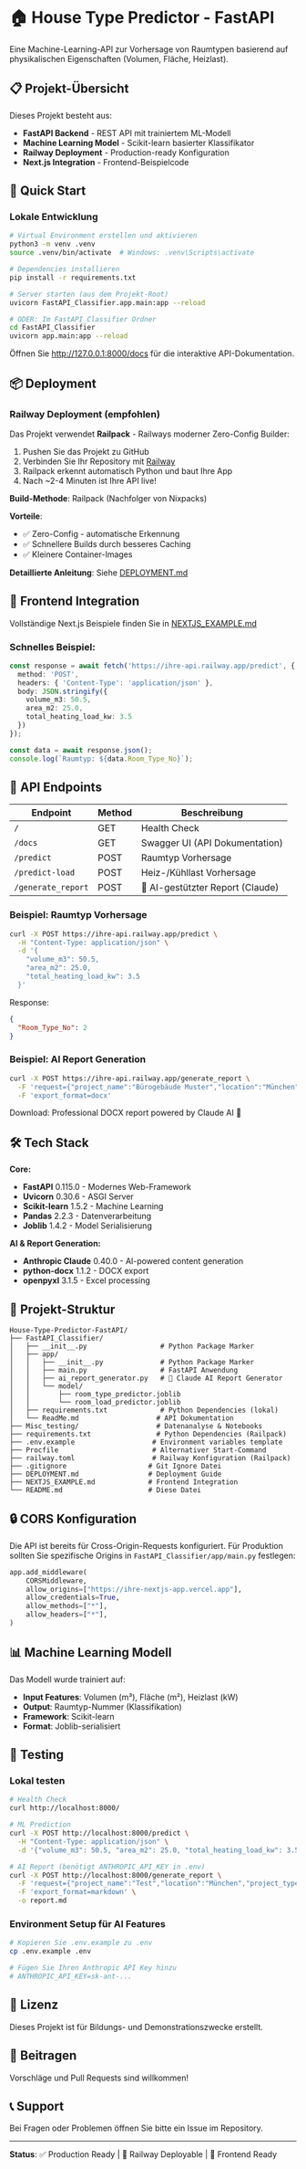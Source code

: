 # 🏠 House Type Predictor - FastAPI

Eine Machine-Learning-API zur Vorhersage von Raumtypen basierend auf physikalischen Eigenschaften (Volumen, Fläche, Heizlast).

## 📋 Projekt-Übersicht

Dieses Projekt besteht aus:
- **FastAPI Backend** - REST API mit trainiertem ML-Modell
- **Machine Learning Model** - Scikit-learn basierter Klassifikator
- **Railway Deployment** - Production-ready Konfiguration
- **Next.js Integration** - Frontend-Beispielcode

## 🚀 Quick Start

### Lokale Entwicklung

```bash
# Virtual Environment erstellen und aktivieren
python3 -m venv .venv
source .venv/bin/activate  # Windows: .venv\Scripts\activate

# Dependencies installieren
pip install -r requirements.txt

# Server starten (aus dem Projekt-Root)
uvicorn FastAPI_Classifier.app.main:app --reload

# ODER: Im FastAPI_Classifier Ordner
cd FastAPI_Classifier
uvicorn app.main:app --reload
```

Öffnen Sie http://127.0.0.1:8000/docs für die interaktive API-Dokumentation.

## 📦 Deployment

### Railway Deployment (empfohlen)

Das Projekt verwendet **Railpack** - Railways moderner Zero-Config Builder:

1. Pushen Sie das Projekt zu GitHub
2. Verbinden Sie Ihr Repository mit [Railway](https://railway.app)
3. Railpack erkennt automatisch Python und baut Ihre App
4. Nach ~2-4 Minuten ist Ihre API live!

**Build-Methode**: Railpack (Nachfolger von Nixpacks)

**Vorteile**:
- ✅ Zero-Config - automatische Erkennung
- ✅ Schnellere Builds durch besseres Caching
- ✅ Kleinere Container-Images

**Detaillierte Anleitung**: Siehe [DEPLOYMENT.md](DEPLOYMENT.md)

## 🎨 Frontend Integration

Vollständige Next.js Beispiele finden Sie in [NEXTJS_EXAMPLE.md](NEXTJS_EXAMPLE.md)

### Schnelles Beispiel:

```typescript
const response = await fetch('https://ihre-api.railway.app/predict', {
  method: 'POST',
  headers: { 'Content-Type': 'application/json' },
  body: JSON.stringify({
    volume_m3: 50.5,
    area_m2: 25.0,
    total_heating_load_kw: 3.5
  })
});

const data = await response.json();
console.log(`Raumtyp: ${data.Room_Type_No}`);
```

## 📡 API Endpoints

| Endpoint | Method | Beschreibung |
|----------|--------|--------------|
| `/` | GET | Health Check |
| `/docs` | GET | Swagger UI (API Dokumentation) |
| `/predict` | POST | Raumtyp Vorhersage |
| `/predict-load` | POST | Heiz-/Kühllast Vorhersage |
| `/generate_report` | POST | 🤖 AI-gestützter Report (Claude) |

### Beispiel: Raumtyp Vorhersage

```bash
curl -X POST https://ihre-api.railway.app/predict \
  -H "Content-Type: application/json" \
  -d '{
    "volume_m3": 50.5,
    "area_m2": 25.0,
    "total_heating_load_kw": 3.5
  }'
```

Response:
```json
{
  "Room_Type_No": 2
}
```

### Beispiel: AI Report Generation

```bash
curl -X POST https://ihre-api.railway.app/generate_report \
  -F 'request={"project_name":"Bürogebäude Muster","location":"München","project_type":"office","federal_state":"Bayern"}' \
  -F 'export_format=docx'
```

Download: Professional DOCX report powered by Claude AI 🤖

## 🛠 Tech Stack

**Core:**
- **FastAPI** 0.115.0 - Modernes Web-Framework
- **Uvicorn** 0.30.6 - ASGI Server
- **Scikit-learn** 1.5.2 - Machine Learning
- **Pandas** 2.2.3 - Datenverarbeitung
- **Joblib** 1.4.2 - Model Serialisierung

**AI & Report Generation:**
- **Anthropic Claude** 0.40.0 - AI-powered content generation
- **python-docx** 1.1.2 - DOCX export
- **openpyxl** 3.1.5 - Excel processing

## 📁 Projekt-Struktur

```
House-Type-Predictor-FastAPI/
├── FastAPI_Classifier/
│   ├── __init__.py                  # Python Package Marker
│   ├── app/
│   │   ├── __init__.py              # Python Package Marker
│   │   ├── main.py                  # FastAPI Anwendung
│   │   ├── ai_report_generator.py   # 🤖 Claude AI Report Generator
│   │   └── model/
│   │       ├── room_type_predictor.joblib
│   │       └── room_load_predictor.joblib
│   ├── requirements.txt             # Python Dependencies (lokal)
│   └── ReadMe.md                   # API Dokumentation
├── Misc_testing/                   # Datenanalyse & Notebooks
├── requirements.txt                # Python Dependencies (Railpack)
├── .env.example                   # Environment variables template
├── Procfile                       # Alternativer Start-Command
├── railway.toml                   # Railway Konfiguration (Railpack)
├── .gitignore                    # Git Ignore Datei
├── DEPLOYMENT.md                 # Deployment Guide
├── NEXTJS_EXAMPLE.md             # Frontend Integration
└── README.md                     # Diese Datei
```

## 🔒 CORS Konfiguration

Die API ist bereits für Cross-Origin-Requests konfiguriert. Für Produktion sollten Sie spezifische Origins in `FastAPI_Classifier/app/main.py` festlegen:

```python
app.add_middleware(
    CORSMiddleware,
    allow_origins=["https://ihre-nextjs-app.vercel.app"],
    allow_credentials=True,
    allow_methods=["*"],
    allow_headers=["*"],
)
```

## 📊 Machine Learning Modell

Das Modell wurde trainiert auf:
- **Input Features**: Volumen (m³), Fläche (m²), Heizlast (kW)
- **Output**: Raumtyp-Nummer (Klassifikation)
- **Framework**: Scikit-learn
- **Format**: Joblib-serialisiert

## 🧪 Testing

### Lokal testen

```bash
# Health Check
curl http://localhost:8000/

# ML Prediction
curl -X POST http://localhost:8000/predict \
  -H "Content-Type: application/json" \
  -d '{"volume_m3": 50.5, "area_m2": 25.0, "total_heating_load_kw": 3.5}'

# AI Report (benötigt ANTHROPIC_API_KEY in .env)
curl -X POST http://localhost:8000/generate_report \
  -F 'request={"project_name":"Test","location":"München","project_type":"office","federal_state":"Bayern"}' \
  -F 'export_format=markdown' \
  -o report.md
```

### Environment Setup für AI Features

```bash
# Kopieren Sie .env.example zu .env
cp .env.example .env

# Fügen Sie Ihren Anthropic API Key hinzu
# ANTHROPIC_API_KEY=sk-ant-...
```

## 📝 Lizenz

Dieses Projekt ist für Bildungs- und Demonstrationszwecke erstellt.

## 🤝 Beitragen

Vorschläge und Pull Requests sind willkommen!

## 📞 Support

Bei Fragen oder Problemen öffnen Sie bitte ein Issue im Repository.

---

**Status**: ✅ Production Ready | 🚀 Railway Deployable | 🎨 Frontend Ready


